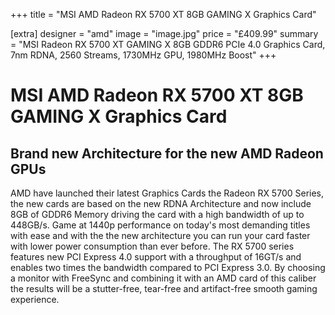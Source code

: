 +++
title = "MSI AMD Radeon RX 5700 XT 8GB GAMING X Graphics Card"

[extra]
designer = "amd"
image = "image.jpg"
price = "£409.99"
summary = "MSI Radeon RX 5700 XT GAMING X 8GB GDDR6 PCIe 4.0 Graphics Card, 7nm RDNA, 2560 Streams, 1730MHz GPU, 1980MHz Boost"
+++
# MSI AMD Radeon RX 5700 XT 8GB GAMING X Graphics Card

## Brand new Architecture for the new AMD Radeon GPUs

AMD have launched their latest Graphics Cards the Radeon RX 5700 Series, the new cards are based on the new RDNA Architecture and now include 8GB of GDDR6 Memory driving the card with a high bandwidth of up to 448GB/s. Game at 1440p performance on today's most demanding titles with ease and with the the new architecture you can run your card faster with lower power consumption than ever before. The RX 5700 series features new PCI Express 4.0 support with a throughput of 16GT/s and enables two times the bandwidth compared to PCI Express 3.0. By choosing a monitor with FreeSync and combining it with an AMD card of this caliber the results will be a stutter-free, tear-free and artifact-free smooth gaming experience.
